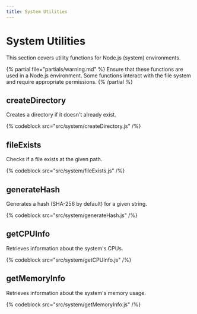 ```yaml
---
title: System Utilities
---
```


# System Utilities

This section covers utility functions for Node.js (system) environments.

{% partial file="partials/warning.md" %}
Ensure that these functions are used in a Node.js environment. Some functions interact with the file system and require appropriate permissions.
{% /partial %}

## createDirectory

Creates a directory if it doesn't already exist.

{% codeblock src="src/system/createDirectory.js" /%}

## fileExists

Checks if a file exists at the given path.

{% codeblock src="src/system/fileExists.js" /%}

## generateHash

Generates a hash (SHA-256 by default) for a given string.

{% codeblock src="src/system/generateHash.js" /%}

## getCPUInfo

Retrieves information about the system's CPUs.

{% codeblock src="src/system/getCPUInfo.js" /%}

## getMemoryInfo

Retrieves information about the system's memory usage.

{% codeblock src="src/system/getMemoryInfo.js" /%}
